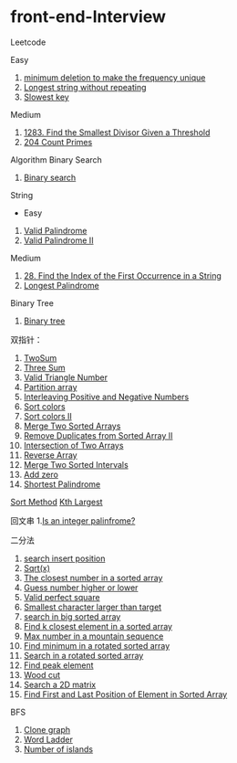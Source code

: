 # front-end-Interview
Leetcode

Easy
1.  [minimum deletion to make the frequency unique](https://github.com/pikkaa215/front-end-/blob/main/minimum%20deletion%20to%20make%20the%20frequency%20unique) 
2. [Longest string without repeating](https://github.com/pikkaa215/front-end-/blob/main/leetcode/Longest%20string%20without%20repeating%20characters)
3. [Slowest key](https://github.com/pikkaa215/front-end-/blob/main/leetcode/1629.%20Slowest%20Key)

Medium
1. [1283. Find the Smallest Divisor Given a Threshold](https://github.com/pikkaa215/front-end-/blob/main/leetcode/1283.%20Find%20the%20Smallest%20Divisor%20Given%20a%20Threshold)
2. [204 Count Primes](https://github.com/pikkaa215/front-end-/blob/main/leetcode/204.%20Count%20Primes)

Algorithm
Binary Search
1. [Binary search](https://github.com/pikkaa215/front-end-/blob/main/leetcode/704%20Binary%20search)

String

* Easy
1. [Valid Palindrome](https://github.com/pikkaa215/front-end-/blob/main/leetcode/125.%20Valid%20Palindrome)
2. [Valid Palindrome II](https://github.com/pikkaa215/front-end-/blob/main/leetcode/680.%20Valid%20Palindrome%20II)

Medium

1. [28. Find the Index of the First Occurrence in a String](https://github.com/pikkaa215/front-end-/blob/main/leetcode/28.%20Find%20the%20Index%20of%20the%20First%20Occurrence%20in%20a%20String)
2. [Longest Palindrome](https://github.com/pikkaa215/front-end-/blob/main/leetcode/5.%20Longest%20palindrome%20substring)

Binary Tree
1. [Binary tree](https://www.lintcode.com/problem/69/)


双指针：
1. [TwoSum](https://github.com/pikkaa215/front-end-/blob/main/leetcode/Two%20sum)
2. [Three Sum](https://github.com/pikkaa215/front-end-/blob/main/leetcode/Three%20Sum)
3. [Valid Triangle Number](https://github.com/pikkaa215/front-end-/blob/main/leetcode/Valid%20Triangle%20Number)
4. [Partition array](https://github.com/pikkaa215/front-end-/blob/main/leetcode/Partition%20arrary)
5. [Interleaving Positive and Negative Numbers](https://github.com/pikkaa215/front-end-/blob/main/leetcode/144%20%C2%B7%20Interleaving%20Positive%20and%20Negative%20Numbers)
6. [Sort colors](https://github.com/pikkaa215/front-end-/blob/main/leetcode/Sort%20Colors)
7. [Sort colors II](https://github.com/pikkaa215/front-end-/blob/main/leetcode/Sort%20colors%20II)
8. [Merge Two Sorted Arrays](https://github.com/pikkaa215/front-end-/blob/main/leetcode/Merge%20Two%20Sorted%20Arrays)
9. [Remove Duplicates from Sorted Array II](https://github.com/pikkaa215/front-end-/blob/main/leetcode/Remove%20Duplicates%20from%20Sorted%20Array%20II)
10. [Intersection of Two Arrays](https://github.com/pikkaa215/front-end-/blob/main/leetcode/Intersection%20of%20Two%20Arrays)
11. [Reverse Array](https://github.com/pikkaa215/front-end-/blob/main/leetcode/Reverse%20Array)
12. [Merge Two Sorted Intervals](https://github.com/pikkaa215/front-end-/blob/main/leetcode/Merge%20Two%20Sorted%20Interval%20Lists)
13. [Add zero](https://github.com/pikkaa215/front-end-/blob/main/leetcode/add%20Zero)
14.  [Shortest Palindrome](https://github.com/pikkaa215/front-end-/blob/main/leetcode/Shortest%20Palindrome)

[Sort Method](https://github.com/pikkaa215/front-end-/blob/main/leetcode/Sort%20Method)
[Kth Largest](https://github.com/pikkaa215/front-end-/blob/main/leetcode/215.%20Kth%20Largest%20Element%20in%20an%20Array)

回文串
1.[Is an integer palinfrome?](https://github.com/pikkaa215/front-end-/blob/main/leetcode/491%20if%20Plindrome)

二分法
1. [search insert position](https://github.com/pikkaa215/front-end-/blob/main/leetcode/Search%20Insert%20Position)
2. [Sqrt(x)](https://github.com/pikkaa215/front-end-/blob/main/leetcode/sqrt(x))
3. [The closest number in a sorted array](https://github.com/pikkaa215/front-end-/blob/main/leetcode/closest%20number%20in%20sorted%20array)
4. [Guess number higher or lower](https://github.com/pikkaa215/front-end-/blob/main/leetcode/Guess%20number%20higher%20or%20lower)
5. [Valid perfect square](https://github.com/pikkaa215/front-end-/blob/main/leetcode/Valid%20perfect%20square)
6. [Smallest character larger than target](https://github.com/pikkaa215/front-end-/blob/main/leetcode/Smallest%20character%20larger%20than%20target)
7. [search in big sorted array](https://github.com/pikkaa215/front-end-/blob/main/leetcode/Search%20in%20big%20sorted%20array)
8. [Find k closest element in a sorted array](https://github.com/pikkaa215/front-end-/blob/main/leetcode/Find%20K%20Closest%20Elements)
9. [Max number in a mountain sequence](https://github.com/pikkaa215/front-end-/blob/main/leetcode/Maximum%20Number%20in%20Mountain%20Sequence)
10. [Find minimum in a rotated sorted array](https://github.com/pikkaa215/front-end-/blob/main/leetcode/Find%20Minimum%20in%20Rotated%20Sorted%20Array)
11. [Search in a rotated sorted array](https://github.com/pikkaa215/front-end-/blob/main/leetcode/Search%20in%20Rotated%20Sorted%20Array)
12. [Find peak element](https://github.com/pikkaa215/front-end-/blob/main/leetcode/Find%20peak%20element)
13. [Wood cut](https://github.com/pikkaa215/front-end-/blob/main/leetcode/183%20%C2%B7%20Wood%20Cut)
14. [Search a 2D matrix](https://github.com/pikkaa215/front-end-/blob/main/leetcode/Search%20a%202D%20matrix)
15. [Find First and Last Position of Element in Sorted Array](https://github.com/pikkaa215/front-end-/blob/main/leetcode/Find%20First%20and%20Last%20Position%20of%20Element%20in%20Sorted%20Array)

BFS

1. [Clone graph](https://github.com/pikkaa215/front-end-/blob/main/leetcode/Clone%20graph)
2. [Word Ladder](https://github.com/pikkaa215/front-end-/blob/main/leetcode/Word%20ladder)
3. [Number of islands](https://github.com/pikkaa215/front-end-/blob/main/leetcode/Number%20of%20Islands)
